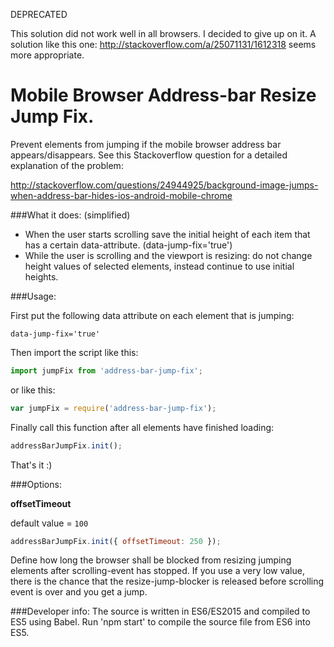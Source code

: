 


DEPRECATED

This solution did not work well in all browsers. I decided to give up on it. A solution like this one: http://stackoverflow.com/a/25071131/1612318 seems more appropriate.


Mobile Browser Address-bar Resize Jump Fix.
===========================================

Prevent elements from jumping if the mobile browser address bar appears/disappears.
See this Stackoverflow question for a detailed explanation of the problem:

http://stackoverflow.com/questions/24944925/background-image-jumps-when-address-bar-hides-ios-android-mobile-chrome

###What it does: (simplified)
* When the user starts scrolling save the initial height of each item that has a certain data-attribute. (data-jump-fix='true')
* While the user is scrolling and the viewport is resizing: do not change height values of selected elements, instead continue to use initial heights.


###Usage:

First put the following data attribute on each element that is jumping: 

`data-jump-fix='true'`

Then import the script like this:

```javascript
import jumpFix from 'address-bar-jump-fix';
```
    
or like this:

```javascript
var jumpFix = require('address-bar-jump-fix');
```

Finally call this function after all elements have finished loading:

```javascript
addressBarJumpFix.init();
```

That's it :)


###Options:

**offsetTimeout**

default value = `100`

```javascript
addressBarJumpFix.init({ offsetTimeout: 250 });
```

Define how long the browser shall be blocked from resizing jumping elements after scrolling-event has stopped.
If you use a very low value, there is the chance that the resize-jump-blocker is released before scrolling event is over and you get a jump.



###Developer info:
The source is written in ES6/ES2015 and compiled to ES5 using Babel.
Run 'npm start' to compile the source file from ES6 into ES5.
